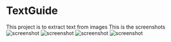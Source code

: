 # TextGuide
This project is to extract text from images
This is the screenshots 
![screenshot](https://user-images.githubusercontent.com/64352806/139186530-a43a75f1-44f5-4ad7-b283-7a45fca3d483.jpeg)
![screenshot](https://user-images.githubusercontent.com/64352806/139186475-93541f2a-62d6-4ef3-bcad-b7e9eaea1679.jpeg)
![screenshot](https://user-images.githubusercontent.com/64352806/139186517-f692a804-7200-481d-a97d-3fc96282880e.jpeg)
![screenshot](https://user-images.githubusercontent.com/64352806/139186507-f7aa2bd2-d236-4c06-959d-3ca0961d173c.jpeg)
